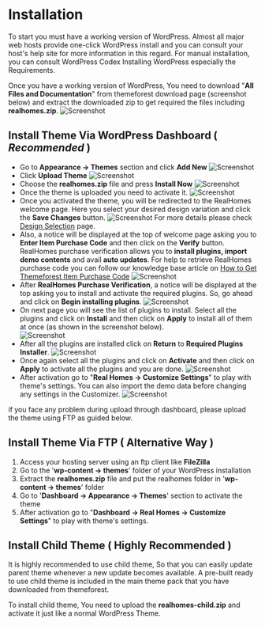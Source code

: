 # Installation

To start you must have a working version of WordPress. Almost all major web hosts provide one-click WordPress install and you can consult your host's help site for more information in this regard. For manual installation, you can consult WordPress Codex Installing WordPress especially the Requirements.

Once you have a working version of WordPress, You need to download "**All Files and Documentation**" from themeforest download page (screenshot below) and extract the downloaded zip to get required the files including **realhomes.zip**.
![Screenshot](images/installation/download-rh-full-package.png)

## Install Theme Via WordPress Dashboard ( _Recommended_ )

- Go to **Appearance → Themes** section and click **Add New**
![Screenshot](images/installation/add-new.png)
- Click **Upload Theme**
![Screenshot](images/installation/upload-theme.png)
- Choose the **realhomes.zip** file and press **Install Now**
![Screenshot](images/installation/realhomes-zip.png)
- Once the theme is uploaded you need to activate it. 
![Screenshot](images/installation/activate-theme.png)
- Once you activated the theme, you will be redirected to the RealHomes welcome page. Here you select your desired design variation and click the **Save Changes** button. 
![Screenshot](images/installation/welcome-page.png)
For more details please check [Design Selection](design-selection.md) page.
- Also, a notice will be displayed at the top of welcome page asking you to **Enter Item Purchase Code** and then click on the **Verify** button. RealHomes purchase verification allows you to **install plugins, import demo contents** and avail **auto updates**. For help to retrieve RealHomes purchase code you can follow our knowledge base article on [How to Get Themeforest Item Purchase Code](https://support.inspirythemes.com/knowledgebase/how-to-get-themeforest-item-purchase-code/) 
![Screenshot](images/installation/purchase-verification.png)
- After **RealHomes Purchase Verification**, a notice will be displayed at the top asking you to install and activate the required plugins. So, go ahead and click on **Begin installing plugins**.
![Screenshot](images/installation/begin-plugin-installation.png)
- On next page you will see the list of plugins to install. Select all the plugins and click on **Install** and then click on **Apply** to install all of them at once (as shown in the screenshot below). </br>
![Screenshot](images/installation/install-plugins.png)
- After all the plugins are installed click on **Return** to **Required Plugins Installer**. 
![Screenshot](images/installation/return-to-install.png)
- Once again select all the plugins and click on **Activate** and then click on **Apply** to activate all the plugins and you are done. 
![Screenshot](images/installation/activate-plugins.png)
- After activation go to "**Real Homes → Customize Settings**" to play with theme's settings. You can also import the demo data before changing any settings in the Customizer. 
![Screenshot](images/installation/customize.png)

if you face any problem during upload through dashboard, please upload the theme using FTP as guided below.

## Install Theme Via FTP ( Alternative Way )

1. Access your hosting server using an ftp client like **FileZilla**
2. Go to the '**wp-content → themes**' folder of your WordPress installation
3. Extract the **realhomes.zip** file and put the realhomes folder in '**wp-content → themes**' folder
4. Go to '**Dashboard → Appearance → Themes**' section to activate the theme
5. After activation go to "**Dashboard → Real Homes → Customize Settings**" to play with theme's settings.

## Install Child Theme ( Highly Recommended )

It is highly recommended to use child theme, So that you can easily update parent theme whenever a new update becomes available. A pre-built ready to use child theme is included in the main theme pack that you have downloaded from themeforest.


To install child theme, You need to upload the **realhomes-child.zip** and activate it just like a normal WordPress Theme.